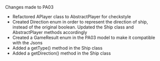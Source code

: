 Changes made to PA03

- Refactored APlayer class to AbstractPlayer for checkstyle
- Created Direction enum in order to represent the direction of ship, instead of the 
original boolean. Updated the Ship class and AbstractPlayer methods accordingly
- Created a GameResult enum in the PA03 model to make it compatible with the Jsons
- Added a getType() method in the Ship class
- Added a getDirection() method in the Ship class